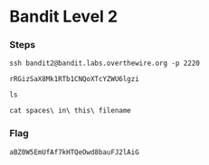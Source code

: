 # Bandit Level 2

### Steps

`ssh bandit2@bandit.labs.overthewire.org -p 2220`

`rRGizSaX8Mk1RTb1CNQoXTcYZWU6lgzi`

`ls`

`cat spaces\ in\ this\ filename`

### Flag

`aBZ0W5EmUfAf7kHTQeOwd8bauFJ2lAiG`